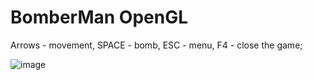 # BomberMan OpenGL


Arrows - movement, SPACE - bomb, ESC - menu, F4 - close the game;


![image](https://github.com/Bleonov98/BombermanGL/assets/90385681/607487cb-22dc-4bba-83f4-5af02cf4a158)
